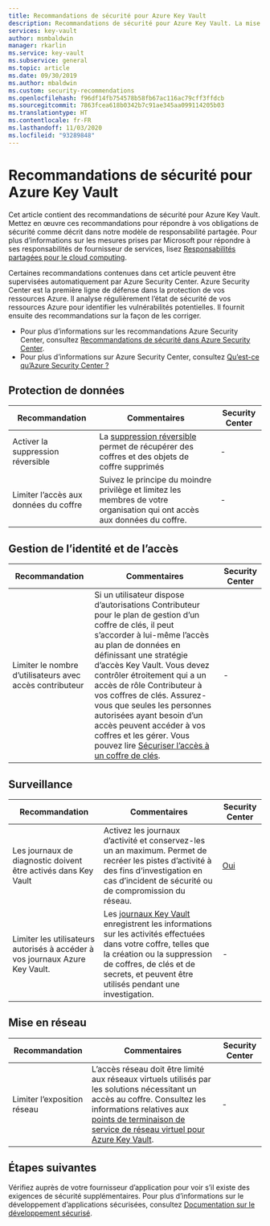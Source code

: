 ```yaml
---
title: Recommandations de sécurité pour Azure Key Vault
description: Recommandations de sécurité pour Azure Key Vault. La mise en œuvre de ces conseils vous aidera à répondre à vos obligations de sécurité comme décrit dans notre modèle de responsabilité partagée.
services: key-vault
author: msmbaldwin
manager: rkarlin
ms.service: key-vault
ms.subservice: general
ms.topic: article
ms.date: 09/30/2019
ms.author: mbaldwin
ms.custom: security-recommendations
ms.openlocfilehash: f96df14fb754578b58fb67ac116ac79cff3ffdcb
ms.sourcegitcommit: 7863fcea618b0342b7c91ae345aa099114205b03
ms.translationtype: HT
ms.contentlocale: fr-FR
ms.lasthandoff: 11/03/2020
ms.locfileid: "93289848"
---
```

# <a name="security-recommendations-for-azure-key-vault"></a>Recommandations de sécurité pour Azure Key Vault

Cet article contient des recommandations de sécurité pour Azure Key Vault. Mettez en œuvre ces recommandations pour répondre à vos obligations de sécurité comme décrit dans notre modèle de responsabilité partagée. Pour plus d’informations sur les mesures prises par Microsoft pour répondre à ses responsabilités de fournisseur de services, lisez [Responsabilités partagées pour le cloud computing](https://gallery.technet.microsoft.com/Shared-Responsibilities-81d0ff91).

Certaines recommandations contenues dans cet article peuvent être supervisées automatiquement par Azure Security Center. Azure Security Center est la première ligne de défense dans la protection de vos ressources Azure. Il analyse régulièrement l’état de sécurité de vos ressources Azure pour identifier les vulnérabilités potentielles. Il fournit ensuite des recommandations sur la façon de les corriger.

- Pour plus d’informations sur les recommandations Azure Security Center, consultez [Recommandations de sécurité dans Azure Security Center](../../security-center/security-center-recommendations.md).
- Pour plus d’informations sur Azure Security Center, consultez [Qu’est-ce qu’Azure Security Center ?](../../security-center/security-center-introduction.md)

## <a name="data-protection"></a>Protection de données

| Recommandation | Commentaires | Security Center |
|-|----|--|
|Activer la suppression réversible | La [suppression réversible](soft-delete-overview.md) permet de récupérer des coffres et des objets de coffre supprimés |  - |
| Limiter l’accès aux données du coffre  | Suivez le principe du moindre privilège et limitez les membres de votre organisation qui ont accès aux données du coffre. |  - |

## <a name="identity-and-access-management"></a>Gestion de l’identité et de l’accès

| Recommandation | Commentaires | Security Center |
|-|----|--|
| Limiter le nombre d’utilisateurs avec accès contributeur | Si un utilisateur dispose d’autorisations Contributeur pour le plan de gestion d’un coffre de clés, il peut s’accorder à lui-même l’accès au plan de données en définissant une stratégie d’accès Key Vault. Vous devez contrôler étroitement qui a un accès de rôle Contributeur à vos coffres de clés. Assurez-vous que seules les personnes autorisées ayant besoin d’un accès peuvent accéder à vos coffres et les gérer. Vous pouvez lire [Sécuriser l’accès à un coffre de clés](secure-your-key-vault.md). | - |

## <a name="monitoring"></a>Surveillance

| Recommandation | Commentaires | Security Center |
|-|----|--|
 Les journaux de diagnostic doivent être activés dans Key Vault | Activez les journaux d’activité et conservez-les un an maximum. Permet de recréer les pistes d’activité à des fins d’investigation en cas d’incident de sécurité ou de compromission du réseau. | [Oui](../../security-center/security-center-identity-access.md) |
| Limiter les utilisateurs autorisés à accéder à vos journaux Azure Key Vault. | Les [journaux Key Vault](logging.md) enregistrent les informations sur les activités effectuées dans votre coffre, telles que la création ou la suppression de coffres, de clés et de secrets, et peuvent être utilisés pendant une investigation. |  - |

## <a name="networking"></a>Mise en réseau

| Recommandation | Commentaires | Security Center |
|-|----|--|
|Limiter l’exposition réseau | L’accès réseau doit être limité aux réseaux virtuels utilisés par les solutions nécessitant un accès au coffre. Consultez les informations relatives aux [points de terminaison de service de réseau virtuel pour Azure Key Vault](overview-vnet-service-endpoints.md). | - |

## <a name="next-steps"></a>Étapes suivantes

Vérifiez auprès de votre fournisseur d’application pour voir s’il existe des exigences de sécurité supplémentaires. Pour plus d’informations sur le développement d’applications sécurisées, consultez [Documentation sur le développement sécurisé](https://azure.microsoft.com/resources/develop-secure-applications-on-azure/).